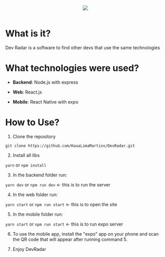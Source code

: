 <div style="text-align:center"><img src="https://i.imgur.com/POVtFk8.png" /></div>

<br />

# What is it?

Dev Radar is a software to find other devs that use the same technologies

# What technologies were used?

* **Backend**: Node.js with express

* **Web**: React.js

* **Mobile**: React Native with expo

# How to Use?

1. Clone the repository

`git clone https://github.com/KauaLimaMartins/DevRadar.git`

2. Install all libs

`yarn` or `npm install`

3. In the backend folder run:

`yarn dev` or `npm run dev` <- this is to run the server

4. In the web folder run:

`yarn start` or `npm run start` <- this is to open the site

5. In the mobile folder run:

`yarn start` or `npm run start` <- this is to run expo server

6. To use the mobile app, install the "expo" app on your phone and scan the QR code that will appear after running command 5.


7. Enjoy DevRadar
